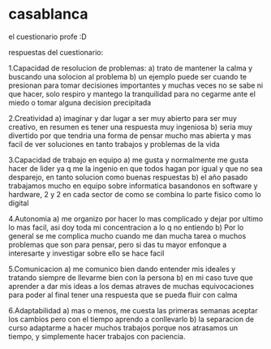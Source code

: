 # casablanca
el cuestionario profe :D

respuestas del cuestionario:

1.Capacidad de resolucion de problemas:
 a) trato de mantener la calma y buscando una solocion al problema
 b) un ejemplo puede ser cuando te presionan para tomar decisiones importantes y muchas veces no se sabe ni que hacer, solo respiro y mantego la tranquilidad para no cegarme ante el miedo o tomar alguna decision precipitada

2.Creatividad
a) imaginar y dar lugar a ser muy abierto para ser muy creativo, en resumen es tener una respuesta muy ingeniosa
b) seria muy divertido por que tendria una forma de pensar mucho mas abierta y mas facil de ver soluciones en tanto trabajos y problemas de la vida

3.Capacidad de trabajo en equipo
a) me gusta y normalmente me gusta hacer de lider ya q me la ingenio en que todos hagan por igual y que no sea desparejo, en tanto solucion como buenas respuestas
b) el año pasado trabajamos mucho en equipo sobre informatica basandonos en software y hardware, 2 y 2 en cada sector de como se combina lo parte fisico como lo digital

4.Autonomia
a) me organizo por hacer lo mas complicado y dejar por ultimo lo mas facil, asi doy toda mi concentracion a lo q no entiendo
b) Por lo general se me complica mucho cuando me dan mucha tarea o muchos problemas que son para pensar, pero si das tu mayor enfonque a interesarte y investigar sobre ello se hace facil

5.Comunicacion
a) me comunico bien dando entender mis ideales y tratando siempre de llevarme bien con la persona
b) en mi caso tuve que aprender a dar mis ideas a los demas atraves de muchas equivocaciones para poder al final tener una respuesta que se pueda fluir con calma

6.Adaptabilidad
a) mas o menos, me cuesta las primeras semanas aceptar los cambios pero con el tiempo aprendo a conllevarlo
b) la separacion de curso adaptarme a hacer muchos trabajos porque nos atrasamos un tiempo, y simplemente hacer trabajos con paciencia.
